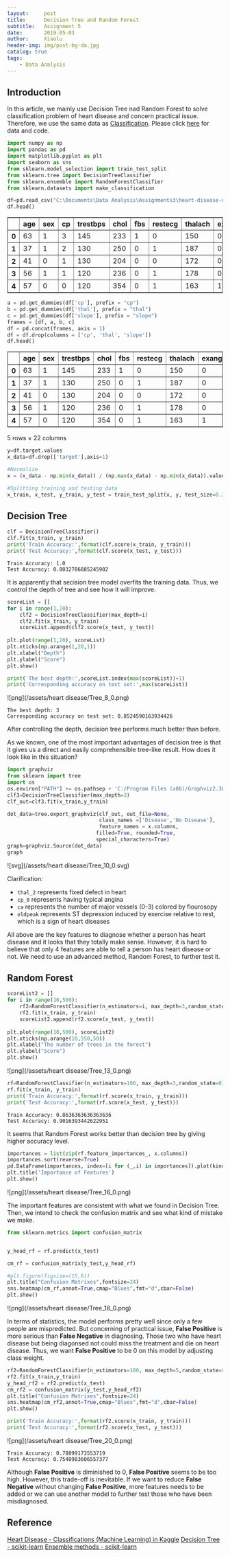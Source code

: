 ```yaml
---
layout:     post
title:      Decision Tree and Random Forest
subtitle:   Assignment 5
date:       2019-05-03
author:     Xiaolu
header-img: img/post-bg-da.jpg
catalog: true
tags:
    - Data Analysis
---
```


## Introduction

In this article, we mainly use Decision Tree nad Random Forest to solve classification problem of heart disease and concern practical issue.
Therefore, we use the same data as [Classification](https://xiaoluli97.github.io/2019/04/06/DA-A3/). Please click [here](https://github.com/xiaoluli97/xiaoluli97.github.io/tree/master/assets/heart%20disease) for data and code.


```python
import numpy as np
import pandas as pd
import matplotlib.pyplot as plt
import seaborn as sns
from sklearn.model_selection import train_test_split
from sklearn.tree import DecisionTreeClassifier
from sklearn.ensemble import RandomForestClassifier
from sklearn.datasets import make_classification
```


```python
df=pd.read_csv("C:\Documents\Data Analysis\Assignments3\heart-disease-uci/heart.csv")
df.head()
```




<div>
<style scoped>
    .dataframe tbody tr th:only-of-type {
        vertical-align: middle;
    }

    .dataframe tbody tr th {
        vertical-align: top;
    }

    .dataframe thead th {
        text-align: right;
    }
</style>
<table border="1" class="dataframe">
  <thead>
    <tr style="text-align: right;">
      <th></th>
      <th>age</th>
      <th>sex</th>
      <th>cp</th>
      <th>trestbps</th>
      <th>chol</th>
      <th>fbs</th>
      <th>restecg</th>
      <th>thalach</th>
      <th>exang</th>
      <th>oldpeak</th>
      <th>slope</th>
      <th>ca</th>
      <th>thal</th>
      <th>target</th>
    </tr>
  </thead>
  <tbody>
    <tr>
      <th>0</th>
      <td>63</td>
      <td>1</td>
      <td>3</td>
      <td>145</td>
      <td>233</td>
      <td>1</td>
      <td>0</td>
      <td>150</td>
      <td>0</td>
      <td>2.3</td>
      <td>0</td>
      <td>0</td>
      <td>1</td>
      <td>1</td>
    </tr>
    <tr>
      <th>1</th>
      <td>37</td>
      <td>1</td>
      <td>2</td>
      <td>130</td>
      <td>250</td>
      <td>0</td>
      <td>1</td>
      <td>187</td>
      <td>0</td>
      <td>3.5</td>
      <td>0</td>
      <td>0</td>
      <td>2</td>
      <td>1</td>
    </tr>
    <tr>
      <th>2</th>
      <td>41</td>
      <td>0</td>
      <td>1</td>
      <td>130</td>
      <td>204</td>
      <td>0</td>
      <td>0</td>
      <td>172</td>
      <td>0</td>
      <td>1.4</td>
      <td>2</td>
      <td>0</td>
      <td>2</td>
      <td>1</td>
    </tr>
    <tr>
      <th>3</th>
      <td>56</td>
      <td>1</td>
      <td>1</td>
      <td>120</td>
      <td>236</td>
      <td>0</td>
      <td>1</td>
      <td>178</td>
      <td>0</td>
      <td>0.8</td>
      <td>2</td>
      <td>0</td>
      <td>2</td>
      <td>1</td>
    </tr>
    <tr>
      <th>4</th>
      <td>57</td>
      <td>0</td>
      <td>0</td>
      <td>120</td>
      <td>354</td>
      <td>0</td>
      <td>1</td>
      <td>163</td>
      <td>1</td>
      <td>0.6</td>
      <td>2</td>
      <td>0</td>
      <td>2</td>
      <td>1</td>
    </tr>
  </tbody>
</table>
</div>




```python
a = pd.get_dummies(df['cp'], prefix = "cp")
b = pd.get_dummies(df['thal'], prefix = "thal")
c = pd.get_dummies(df['slope'], prefix = "slope")
frames = [df, a, b, c]
df = pd.concat(frames, axis = 1)
df = df.drop(columns = ['cp', 'thal', 'slope'])
df.head()
```




<div>
<style scoped>
    .dataframe tbody tr th:only-of-type {
        vertical-align: middle;
    }

    .dataframe tbody tr th {
        vertical-align: top;
    }

    .dataframe thead th {
        text-align: right;
    }
</style>
<table border="1" class="dataframe">
  <thead>
    <tr style="text-align: right;">
      <th></th>
      <th>age</th>
      <th>sex</th>
      <th>trestbps</th>
      <th>chol</th>
      <th>fbs</th>
      <th>restecg</th>
      <th>thalach</th>
      <th>exang</th>
      <th>oldpeak</th>
      <th>ca</th>
      <th>...</th>
      <th>cp_1</th>
      <th>cp_2</th>
      <th>cp_3</th>
      <th>thal_0</th>
      <th>thal_1</th>
      <th>thal_2</th>
      <th>thal_3</th>
      <th>slope_0</th>
      <th>slope_1</th>
      <th>slope_2</th>
    </tr>
  </thead>
  <tbody>
    <tr>
      <th>0</th>
      <td>63</td>
      <td>1</td>
      <td>145</td>
      <td>233</td>
      <td>1</td>
      <td>0</td>
      <td>150</td>
      <td>0</td>
      <td>2.3</td>
      <td>0</td>
      <td>...</td>
      <td>0</td>
      <td>0</td>
      <td>1</td>
      <td>0</td>
      <td>1</td>
      <td>0</td>
      <td>0</td>
      <td>1</td>
      <td>0</td>
      <td>0</td>
    </tr>
    <tr>
      <th>1</th>
      <td>37</td>
      <td>1</td>
      <td>130</td>
      <td>250</td>
      <td>0</td>
      <td>1</td>
      <td>187</td>
      <td>0</td>
      <td>3.5</td>
      <td>0</td>
      <td>...</td>
      <td>0</td>
      <td>1</td>
      <td>0</td>
      <td>0</td>
      <td>0</td>
      <td>1</td>
      <td>0</td>
      <td>1</td>
      <td>0</td>
      <td>0</td>
    </tr>
    <tr>
      <th>2</th>
      <td>41</td>
      <td>0</td>
      <td>130</td>
      <td>204</td>
      <td>0</td>
      <td>0</td>
      <td>172</td>
      <td>0</td>
      <td>1.4</td>
      <td>0</td>
      <td>...</td>
      <td>1</td>
      <td>0</td>
      <td>0</td>
      <td>0</td>
      <td>0</td>
      <td>1</td>
      <td>0</td>
      <td>0</td>
      <td>0</td>
      <td>1</td>
    </tr>
    <tr>
      <th>3</th>
      <td>56</td>
      <td>1</td>
      <td>120</td>
      <td>236</td>
      <td>0</td>
      <td>1</td>
      <td>178</td>
      <td>0</td>
      <td>0.8</td>
      <td>0</td>
      <td>...</td>
      <td>1</td>
      <td>0</td>
      <td>0</td>
      <td>0</td>
      <td>0</td>
      <td>1</td>
      <td>0</td>
      <td>0</td>
      <td>0</td>
      <td>1</td>
    </tr>
    <tr>
      <th>4</th>
      <td>57</td>
      <td>0</td>
      <td>120</td>
      <td>354</td>
      <td>0</td>
      <td>1</td>
      <td>163</td>
      <td>1</td>
      <td>0.6</td>
      <td>0</td>
      <td>...</td>
      <td>0</td>
      <td>0</td>
      <td>0</td>
      <td>0</td>
      <td>0</td>
      <td>1</td>
      <td>0</td>
      <td>0</td>
      <td>0</td>
      <td>1</td>
    </tr>
  </tbody>
</table>
<p>5 rows × 22 columns</p>
</div>




```python
y=df.target.values
x_data=df.drop(['target'],axis=1)

#Normalize
x = (x_data - np.min(x_data)) / (np.max(x_data) - np.min(x_data)).values

#Splitting training and testing data
x_train, x_test, y_train, y_test = train_test_split(x, y, test_size=0.2, random_state=0)
```

## Decision Tree


```python
clf = DecisionTreeClassifier()
clf.fit(x_train, y_train)
print('Train Accuracy:',format(clf.score(x_train, y_train)))
print('Test Accuracy:',format(clf.score(x_test, y_test)))
```

    Train Accuracy: 1.0
    Test Accuracy: 0.8032786885245902
    

It is apparently that secision tree model overfits the training data. Thus, we control the depth of tree and see how it will improve.


```python
scoreList = []
for i in range(1,20):
    clf2 = DecisionTreeClassifier(max_depth=i)  
    clf2.fit(x_train, y_train)
    scoreList.append(clf2.score(x_test, y_test))
    
plt.plot(range(1,20), scoreList)
plt.xticks(np.arange(1,20,1))
plt.xlabel("Depth")
plt.ylabel("Score")
plt.show()

print('The best depth:',scoreList.index(max(scoreList))+1)
print('Corresponding accuracy on test set:',max(scoreList))
```


![png](/assets/heart disease/Tree_8_0.png)


    The best depth: 3
    Corresponding accuracy on test set: 0.8524590163934426
    

After controlling the depth, decision tree performs much better than before.

As we known, one of the most important advantages of decision tree is that it gives us a direct and easily comprehensible tree-like result. How does it look like in this situation?


```python
import graphviz
from sklearn import tree
import os
os.environ["PATH"] += os.pathsep + 'C:/Program Files (x86)/Graphviz2.38/bin/'
clf3=DecisionTreeClassifier(max_depth=3)
clf_out=clf3.fit(x_train,y_train)

dot_data=tree.export_graphviz(clf_out, out_file=None,
                              class_names =['Disease','No Disease'],
                              feature_names = x.columns,
                             filled=True, rounded=True,
                             special_characters=True)
graph=graphviz.Source(dot_data) 
graph
```




![svg](/assets/heart disease/Tree_10_0.svg)



Clarification: 
* `thal_2` represents fixed defect in heart
* `cp_0` represents having typical angina
* `ca` represents the number of major vessels (0-3) colored by flourosopy
* `oldpeak` represents ST depression induced by exercise relative to rest, which is a sign of heart diseases

All above are the key features to diagnose whether a person has heart disease and it looks that they totally make sense. However, it is hard to believe that only 4 features are able to tell a person has heart disease or not. We need to use an advanced method, Random Forest, to further test it.

## Random Forest


```python
scoreList2 = []
for i in range(10,500):
    rf2=RandomForestClassifier(n_estimators=i, max_depth=3,random_state=0)
    rf2.fit(x_train, y_train)
    scoreList2.append(rf2.score(x_test, y_test))
    
plt.plot(range(10,500), scoreList2)
plt.xticks(np.arange(10,550,50))
plt.xlabel("The number of trees in the forest")
plt.ylabel("Score")
plt.show()
```


![png](/assets/heart disease/Tree_13_0.png)



```python
rf=RandomForestClassifier(n_estimators=100, max_depth=3,random_state=0)
rf.fit(x_train, y_train)
print('Train Accuracy:',format(rf.score(x_train, y_train)))
print('Test Accuracy:',format(rf.score(x_test, y_test)))
```

    Train Accuracy: 0.8636363636363636
    Test Accuracy: 0.9016393442622951
    

It seems that Random Forest works better than decision tree by giving higher accuracy level.


```python
importances = list(zip(rf.feature_importances_, x.columns))
importances.sort(reverse=True)
pd.DataFrame(importances, index=[i for (_,i) in importances]).plot(kind = 'bar')
plt.title('Importance of Features')
plt.show()
```


![png](/assets/heart disease/Tree_16_0.png)


The important features are consistent with what we found in Decision Tree. Then, we intend to check the confusion matrix and see what kind of mistake we make.


```python
from sklearn.metrics import confusion_matrix


y_head_rf = rf.predict(x_test)

cm_rf = confusion_matrix(y_test,y_head_rf)

#plt.figure(figsize=(15,6))
plt.title("Confusion Matrixes",fontsize=24)
sns.heatmap(cm_rf,annot=True,cmap="Blues",fmt="d",cbar=False)
plt.show()
```


![png](/assets/heart disease/Tree_18_0.png)


In terms of statistics, the model performs pretty well since only a few people are mispredicted. But concerning of practical issue, **False Positive** is more serious than **False Negative** in diagnosing. Those two who have heart disease but being diagonsed not could miss the treatment and die on heart disease. Thus, we want **False Positive** to be 0 on this model by adjusting class weight.


```python
rf2=RandomForestClassifier(n_estimators=100, max_depth=5,random_state=0,class_weight={0:1,1:25})
rf2.fit(x_train,y_train)
y_head_rf2 = rf2.predict(x_test)
cm_rf2 = confusion_matrix(y_test,y_head_rf2)
plt.title("Confusion Matrixes",fontsize=24)
sns.heatmap(cm_rf2,annot=True,cmap="Blues",fmt="d",cbar=False)
plt.show()

print('Train Accuracy:',format(rf2.score(x_train, y_train)))
print('Test Accuracy:',format(rf2.score(x_test, y_test)))
```


![png](/assets/heart disease/Tree_20_0.png)


    Train Accuracy: 0.78099173553719
    Test Accuracy: 0.7540983606557377
    

Although **False Positive** is diminished to 0, **False Positive** seems to be too high. However, this trade-off is inevitable. If we want to reduce **False Negative** without changing **False Positive**, more features needs to be added or we can use another model to further test those who have been misdiagnosed.

## Reference

[Heart Disease - Classifications (Machine Learning) in Kaggle](https://www.kaggle.com/cdabakoglu/heart-disease-classifications-machine-learning)
[Decision Tree - scikit-learn](https://scikit-learn.org/stable/modules/tree.html#classification)
[Ensemble methods - scikit-learn](https://scikit-learn.org/stable/modules/ensemble.html#adaboost)



